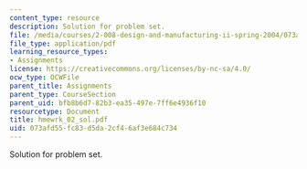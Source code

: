 ```yaml
---
content_type: resource
description: Solution for problem set.
file: /media/courses/2-008-design-and-manufacturing-ii-spring-2004/073afd55fc83d5da2cf46af3e684c734_hmewrk_02_sol.pdf
file_type: application/pdf
learning_resource_types:
- Assignments
license: https://creativecommons.org/licenses/by-nc-sa/4.0/
ocw_type: OCWFile
parent_title: Assignments
parent_type: CourseSection
parent_uid: bfb8b6d7-82b3-ea35-497e-7ff6e4936f10
resourcetype: Document
title: hmewrk_02_sol.pdf
uid: 073afd55-fc83-d5da-2cf4-6af3e684c734
---
```

Solution for problem set.